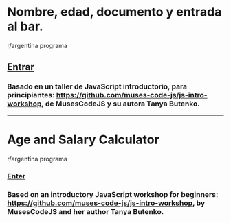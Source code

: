 # Nombre, edad, documento y entrada al bar.
r/argentina programa
  
## [Entrar](https://nachokai.github.io/Tarea-Clase-3/)  

### Basado en un taller de JavaScript introductorio, para principiantes: https://github.com/muses-code-js/js-intro-workshop, de MusesCodeJS y su autora Tanya Butenko.

____________________________________

# Age and Salary Calculator
r/argentina programa
  
### [Enter](https://nachokai.github.io/Tarea-Clase-3/)

### Based on an introductory JavaScript workshop for beginners: https://github.com/muses-code-js/js-intro-workshop, by MusesCodeJS and her author Tanya Butenko.
